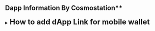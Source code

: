 ## Dapp Information By Cosmostation**

<details>
  <summary><h2 style='display: inline; font-size: 24px'>How to add dApp Link for mobile wallet</h2></summary>

  - Add your dApp information with [this](https://github.com/cosmostation/chainlist/blob/main/dapp/dapps.json) file

    ```json
    {
      "title": "Osmosis",
      "description": "Swap, provide, and earn on the leading decentralized AMM.",
      "logo": "https://raw.githubusercontent.com/cosmostation/chainlist/master/dapp/image/osmosis.png",
      "url": "https://app.osmosis.zone",
      "chain": "osmosis",
      "badge": "Defi",
      "links": {
        "webSite": "https://osmosis.zone",
        "github": "https://github.com/osmosis-labs",
        "twitter": "https://twitter.com/osmosiszone",
        "medium": "https://medium.com/osmosis"
      }
    }
    ```

    - `title`
      - dApp's title
    - `description`
      - A brief summary of the dApp
    - `logo`
      - Image route of the dApp
      - Add image in `image` folder
        - Make sure to upload a `png` file
    - `url`
      - dApp link
    - chain
      - The chain you want to showcase your dApp on (only one main)
    - `badge`
      - dApp badge
    - `links`
      - dApp's linked links (`webSite, github, twitter, medium`)
    </details>
